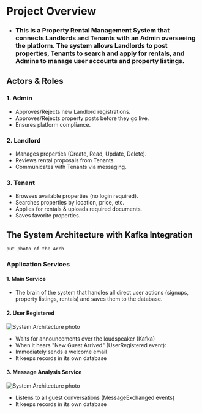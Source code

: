 # <div>**Project Overview**</div>
- ### **This is a Property Rental Management System that connects Landlords and Tenants with an Admin overseeing the platform. The system allows Landlords to post properties, Tenants to search and apply for rentals, and Admins to manage user accounts and property listings.**
## Actors & Roles
### **1. Admin**
- Approves/Rejects new Landlord registrations.
- Approves/Rejects property posts before they go live.
- Ensures platform compliance.
### **2. Landlord**
- Manages properties (Create, Read, Update, Delete).
- Reviews rental proposals from Tenants.
-  Communicates with Tenants via messaging.
### **3. Tenant**
- Browses available properties (no login required).
- Searches properties by location, price, etc.
- Applies for rentals & uploads required documents.
- Saves favorite properties.

## The System Architecture with Kafka Integration
```
put photo of the Arch
```
### **Application Services**
#### 1. Main Service
  - The brain of the system that handles all direct user actions (signups, property listings, rentals) and saves them to the database.
#### 2. User Registered
![System Architecture photo](images/architecture-diagram.png)
- Waits for announcements over the loudspeaker (Kafka)
- When it hears "New Guest Arrived" (UserRegistered event):
- Immediately sends a welcome email
- It keeps records in its own database
#### 3.  Message Analysis Service
![System Architecture photo](images/architecture-diagram.png)
- Listens to all guest conversations (MessageExchanged events)
- It keeps records in its own database


